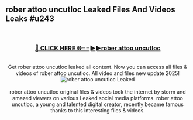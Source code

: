 ## rober attoo uncutloc Leaked Files And Videos Leaks #u243
<br>
<div align="center">
<h3><a href="https://watchclip.my.id/rober attoo uncutloc" rel="nofollow">🔴 CLICK HERE 🌐==►►rober attoo uncutloc</a></h3>
<br>
Get rober attoo uncutloc leaked all content. Now you can access all files & videos of rober attoo uncutloc. All video and files new update 2025!
<br>
<a href="https://watchclip.my.id/rober attoo uncutloc" rel="nofollow" data-target="animated-image.originalLink"><img src="https://i.ibb.co.com/WyWwxjT/player-gif2.gif" alt="rober attoo uncutloc Leaked" style="max-width: 100%; display: inline-block;" data-target="animated-image.originalImage"></a>
<br><br>
rober attoo uncutloc original files & videos took the internet by storm and amazed viewers on various Leaked social media platforms. rober attoo uncutloc, a young and talented digital creator, recently became famous thanks to this interesting files & videos.
</div>
<br>